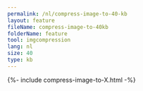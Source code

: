 ```yaml
---
permalink: /nl/compress-image-to-40-kb
layout: feature
fileName: compress-image-to-40kb
folderName: feature
tool: imgcompression
lang: nl
size: 40
type: kb
---
```


{%- include compress-image-to-X.html -%}
